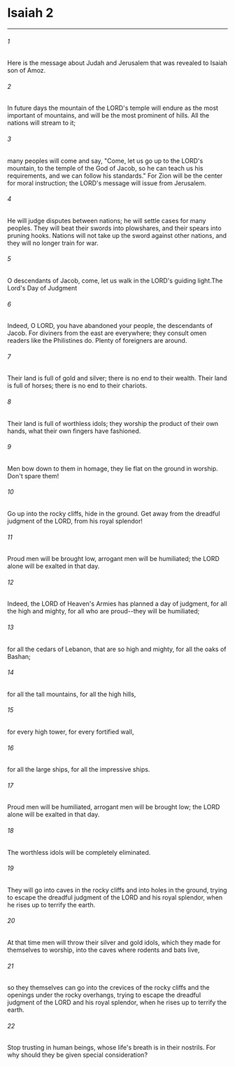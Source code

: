 # Isaiah 2
***



###### 1 
Here is the message about Judah and Jerusalem that was revealed to Isaiah son of Amoz. 

###### 2 
In future days the mountain of the LORD's temple will endure as the most important of mountains, and will be the most prominent of hills. All the nations will stream to it; 

###### 3 
many peoples will come and say, "Come, let us go up to the LORD's mountain, to the temple of the God of Jacob, so he can teach us his requirements, and we can follow his standards." For Zion will be the center for moral instruction; the LORD's message will issue from Jerusalem. 

###### 4 
He will judge disputes between nations; he will settle cases for many peoples. They will beat their swords into plowshares, and their spears into pruning hooks. Nations will not take up the sword against other nations, and they will no longer train for war. 

###### 5 
O descendants of Jacob, come, let us walk in the LORD's guiding light.The Lord's Day of Judgment 

###### 6 
Indeed, O LORD, you have abandoned your people, the descendants of Jacob. For diviners from the east are everywhere; they consult omen readers like the Philistines do. Plenty of foreigners are around. 

###### 7 
Their land is full of gold and silver; there is no end to their wealth. Their land is full of horses; there is no end to their chariots. 

###### 8 
Their land is full of worthless idols; they worship the product of their own hands, what their own fingers have fashioned. 

###### 9 
Men bow down to them in homage, they lie flat on the ground in worship. Don't spare them! 

###### 10 
Go up into the rocky cliffs, hide in the ground. Get away from the dreadful judgment of the LORD, from his royal splendor! 

###### 11 
Proud men will be brought low, arrogant men will be humiliated; the LORD alone will be exalted in that day. 

###### 12 
Indeed, the LORD of Heaven's Armies has planned a day of judgment, for all the high and mighty, for all who are proud--they will be humiliated; 

###### 13 
for all the cedars of Lebanon, that are so high and mighty, for all the oaks of Bashan; 

###### 14 
for all the tall mountains, for all the high hills, 

###### 15 
for every high tower, for every fortified wall, 

###### 16 
for all the large ships, for all the impressive ships. 

###### 17 
Proud men will be humiliated, arrogant men will be brought low; the LORD alone will be exalted in that day. 

###### 18 
The worthless idols will be completely eliminated. 

###### 19 
They will go into caves in the rocky cliffs and into holes in the ground, trying to escape the dreadful judgment of the LORD and his royal splendor, when he rises up to terrify the earth. 

###### 20 
At that time men will throw their silver and gold idols, which they made for themselves to worship, into the caves where rodents and bats live, 

###### 21 
so they themselves can go into the crevices of the rocky cliffs and the openings under the rocky overhangs, trying to escape the dreadful judgment of the LORD and his royal splendor, when he rises up to terrify the earth. 

###### 22 
Stop trusting in human beings, whose life's breath is in their nostrils. For why should they be given special consideration?

